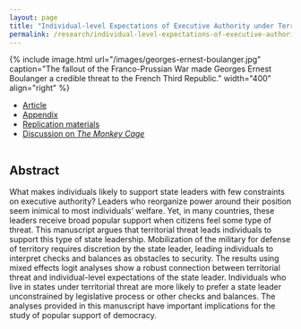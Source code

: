```yaml
---
layout: page
title: "Individual-level Expectations of Executive Authority under Territorial Threat"
permalink: /research/individual-level-expectations-of-executive-authority-under-territorial-threat/
---
```


{% include image.html url="/images/georges-ernest-boulanger.jpg" caption="The fallout of the Franco-Prussian War made Georges Ernest Boulanger a credible threat to the French Third Republic." width="400" align="right" %}

<!--## Article and Supporting Materials  --> 

- [Article](https://www.dropbox.com/s/piehk2hqiaygi8k/strong-leaders.pdf?dl=0)
- [Appendix](https://www.dropbox.com/s/m8fq7jn14e7l9gy/strong-leaders-appendix.pdf?dl=0)
- [Replication materials](https://www.dropbox.com/sh/9mc65oehdiznr9b/AADJ7IQQDTvtO9Wed7mWGGHLa?dl=0)
- [Discussion on *The Monkey Cage*](https://www.washingtonpost.com/news/monkey-cage/wp/2015/12/24/heres-what-trump-and-putin-have-in-common-and-why-so-many-people-approve/)
                   
<hr style="clear:both;visibility: hidden;" />

## Abstract

What makes individuals likely to support state leaders with few constraints on executive authority?  Leaders who reorganize power around their position seem inimical to most individuals’ welfare. Yet, in many countries, these leaders receive broad popular support when citizens feel some type of threat. This manuscript argues that territorial threat leads individuals to support this type of state leadership.  Mobilization of the military for defense of territory requires discretion by the state leader, leading individuals to interpret checks and balances as obstacles to security. The results using mixed effects logit analyses show a robust connection between territorial threat and individual-level expectations of the state leader. Individuals who live in states under territorial threat are more likely to prefer a state leader unconstrained by legislative process or other checks and balances. The analyses provided in this manuscript have important implications for the study of popular support of democracy.
